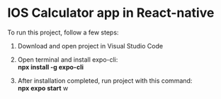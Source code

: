# IOS Calculator app in React-native

To run this project, follow a few steps:

1. Download and open project in Visual Studio Code

2. Open terminal and install expo-cli: <br />
<strong> npx install -g expo-cli </strong>

3. After installation completed, run project with this command: <br />
<strong>npx expo start</strong>
w
